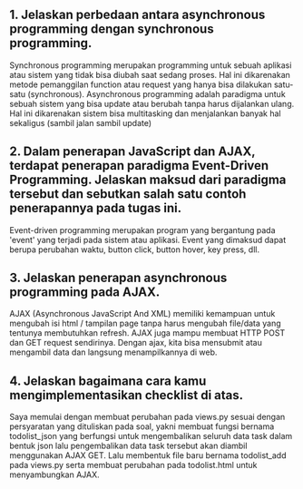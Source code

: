 ## 1. Jelaskan perbedaan antara asynchronous programming dengan synchronous programming.
Synchronous programming merupakan programming untuk sebuah aplikasi atau sistem yang tidak bisa diubah saat sedang proses. Hal ini dikarenakan metode pemanggilan function atau request yang hanya bisa dilakukan satu-satu (synchronous). Asynchronous programming adalah paradigma untuk sebuah sistem yang bisa update atau berubah tanpa harus dijalankan ulang. Hal ini dikarenakan sistem bisa multitasking dan menjalankan banyak hal sekaligus (sambil jalan sambil update)

## 2. Dalam penerapan JavaScript dan AJAX, terdapat penerapan paradigma Event-Driven Programming. Jelaskan maksud dari paradigma tersebut dan sebutkan salah satu contoh penerapannya pada tugas ini.
Event-driven programming merupakan program yang bergantung pada 'event' yang terjadi pada sistem atau aplikasi. Event yang dimaksud dapat berupa perubahan waktu, button click, button hover, key press, dll.

## 3. Jelaskan penerapan asynchronous programming pada AJAX.
AJAX (Asynchronous JavaScript And XML) memiliki kemampuan untuk mengubah isi html / tampilan page tanpa harus mengubah file/data yang tentunya membutuhkan refresh. AJAX juga mampu membuat HTTP POST dan GET request sendirinya. Dengan ajax, kita bisa mensubmit atau mengambil data dan langsung menampilkannya di web.

## 4. Jelaskan bagaimana cara kamu mengimplementasikan checklist di atas.
Saya memulai dengan membuat perubahan pada views.py sesuai dengan persyaratan yang dituliskan pada soal, yakni membuat fungsi bernama todolist_json yang berfungsi untuk mengembalikan seluruh data task dalam bentuk json lalu pengembalikan data task tersebut akan diambil menggunakan AJAX GET. Lalu membentuk file baru bernama todolist_add pada views.py serta membuat perubahan pada todolist.html untuk menyambungkan AJAX.